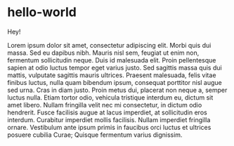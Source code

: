 # hello-world

Hey!


Lorem ipsum dolor sit amet, consectetur adipiscing elit. Morbi quis dui massa. Sed eu dapibus nibh. Mauris nisl sem, feugiat ut enim non, fermentum sollicitudin neque. Duis id malesuada elit. Proin pellentesque sapien at odio luctus tempor eget varius justo. Sed sagittis massa quis dui mattis, vulputate sagittis mauris ultrices. Praesent malesuada, felis vitae finibus luctus, nulla quam bibendum ipsum, consequat porttitor nisl augue sed urna. Cras in diam justo. Proin metus dui, placerat non neque a, semper luctus nulla. Etiam tortor odio, vehicula tristique interdum eu, dictum sit amet libero. Nullam fringilla velit nec mi consectetur, in dictum odio hendrerit. Fusce facilisis augue at lacus imperdiet, at sollicitudin eros interdum. Curabitur imperdiet mollis facilisis. Nullam imperdiet fringilla ornare. Vestibulum ante ipsum primis in faucibus orci luctus et ultrices posuere cubilia Curae; Quisque fermentum varius dignissim. 

